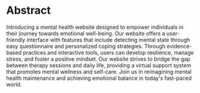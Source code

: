 # Abstract

Introducing a mental health website designed to empower individuals in their journey towards emotional well-being. Our website offers a user-friendly interface with features that include detecting mental state through easy questionnaire and personalized coping strategies. Through evidence-based practices and interactive tools, users can develop resilience, manage stress, and foster a positive mindset. Our website strives to bridge the gap between therapy sessions and daily life, providing a virtual support system that promotes mental wellness and self-care. Join us in reimagining mental health maintenance and achieving emotional balance in today's fast-paced world.